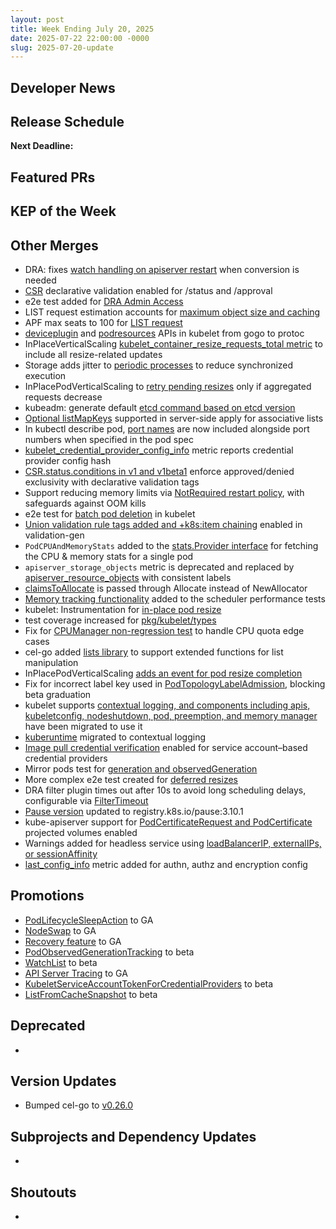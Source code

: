 ```yaml
---
layout: post
title: Week Ending July 20, 2025
date: 2025-07-22 22:00:00 -0000
slug: 2025-07-20-update
---
```


## Developer News


## Release Schedule

**Next Deadline:**


## Featured PRs


## KEP of the Week


## Other Merges

* DRA: fixes [watch handling on apiserver restart](https://github.com/kubernetes/kubernetes/pull/133076) when conversion is needed
* [CSR](https://github.com/kubernetes/kubernetes/pull/133068) declarative validation enabled for /status and /approval
* e2e test added for [DRA Admin Access](https://github.com/kubernetes/kubernetes/pull/133070)
* LIST request estimation accounts for [maximum object size and caching](https://github.com/kubernetes/kubernetes/pull/133061)
* APF max seats to 100 for [LIST request](https://github.com/kubernetes/kubernetes/pull/133034) 
* [deviceplugin](https://github.com/kubernetes/kubernetes/pull/133028) and [podresources](https://github.com/kubernetes/kubernetes/pull/133027) APIs in kubelet from gogo to protoc
* InPlaceVerticalScaling [kubelet_container_resize_requests_total metric](https://github.com/kubernetes/kubernetes/pull/133060) to include all resize-related updates
* Storage adds jitter to [periodic processes](https://github.com/kubernetes/kubernetes/pull/133053) to reduce synchronized execution
* InPlacePodVerticalScaling to [retry pending resizes](https://github.com/kubernetes/kubernetes/pull/133045) only if aggregated requests decrease
* kubeadm: generate default [etcd command based on etcd version](https://github.com/kubernetes/kubernetes/pull/133023)
* [Optional listMapKeys](https://github.com/kubernetes/kubernetes/pull/133020) supported in server-side apply for associative lists
* In kubectl describe pod, [port names](https://github.com/kubernetes/kubernetes/pull/133018) are now included alongside port numbers when specified in the pod spec
* [kubelet_credential_provider_config_info](https://github.com/kubernetes/kubernetes/pull/133016) metric reports credential provider config hash
* [CSR.status.conditions in v1 and v1beta1](https://github.com/kubernetes/kubernetes/pull/133013) enforce approved/denied exclusivity with declarative validation tags
* Support reducing memory limits via [NotRequired restart policy](https://github.com/kubernetes/kubernetes/pull/133012), with safeguards against OOM kills
* e2e test for [batch pod deletion](https://github.com/kubernetes/kubernetes/pull/132980) in kubelet
* [Union validation rule tags added and +k8s:item chaining](https://github.com/kubernetes/kubernetes/pull/133008) enabled in validation-gen
* `PodCPUAndMemoryStats` added to the [stats.Provider interface](https://github.com/kubernetes/kubernetes/pull/132973) for fetching the CPU & memory stats for a single pod
* `apiserver_storage_objects` metric is deprecated and replaced by [apiserver_resource_objects](https://github.com/kubernetes/kubernetes/pull/132965) with consistent labels
* [claimsToAllocate](https://github.com/kubernetes/kubernetes/pull/132976) is passed through Allocate instead of NewAllocator
* [Memory tracking functionality](https://github.com/kubernetes/kubernetes/pull/132910) added to the scheduler performance tests
* kubelet: Instrumentation for [in-place pod resize](https://github.com/kubernetes/kubernetes/pull/132903)
* test coverage increased for [pkg/kubelet/types](https://github.com/kubernetes/kubernetes/pull/132847)
* Fix for [CPUManager non-regression test](https://github.com/kubernetes/kubernetes/pull/132811) to handle CPU quota edge cases
* cel-go added [lists library](https://github.com/kubernetes/kubernetes/pull/131700) to support extended functions for list manipulation
* InPlacePodVerticalScaling [adds an event for pod resize completion](https://github.com/kubernetes/kubernetes/pull/130387) 
* Fix for incorrect label key used in [PodTopologyLabelAdmission](https://github.com/kubernetes/kubernetes/pull/132462), blocking beta graduation
* kubelet supports [contextual logging, and components including apis, kubeletconfig, nodeshutdown, pod, preemption, and memory manager](https://github.com/kubernetes/kubernetes/pulls?q=is%3Apr+merged%3A%3E2025-07-16++label%3Aarea%2Flogging+) have been migrated to use it
* [kuberuntime](https://github.com/kubernetes/kubernetes/pull/132427) migrated to contextual logging
* [Image pull credential verification](https://github.com/kubernetes/kubernetes/pull/132771) enabled for service account–based credential providers
* Mirror pods test for [generation and observedGeneration](https://github.com/kubernetes/kubernetes/pull/132198)
* More complex e2e test created for [deferred resizes](https://github.com/kubernetes/kubernetes/pull/132152)
* DRA filter plugin times out after 10s to avoid long scheduling delays, configurable via [FilterTimeout](https://github.com/kubernetes/kubernetes/pull/132033)
* [Pause version](https://github.com/kubernetes/kubernetes/pull/130713) updated to registry.k8s.io/pause:3.10.1
* kube-apiserver support for [PodCertificateRequest and PodCertificate](https://github.com/kubernetes/kubernetes/pull/128010) projected volumes enabled
* Warnings added for headless service using [loadBalancerIP, externalIPs, or sessionAffinity](https://github.com/kubernetes/kubernetes/pull/132214)
* [last_config_info](https://github.com/kubernetes/kubernetes/pull/132299) metric added for authn, authz and encryption config

## Promotions

* [PodLifecycleSleepAction](https://github.com/kubernetes/kubernetes/pull/132595) to GA
* [NodeSwap](https://github.com/kubernetes/kubernetes/pull/132651) to GA
* [Recovery feature](https://github.com/kubernetes/kubernetes/pull/132662) to GA
* [PodObservedGenerationTracking](https://github.com/kubernetes/kubernetes/pull/132912) to beta
* [WatchList](https://github.com/kubernetes/kubernetes/pull/132704) to beta
* [API Server Tracing](https://github.com/kubernetes/kubernetes/pull/132340) to GA
* [KubeletServiceAccountTokenForCredentialProviders](https://github.com/kubernetes/kubernetes/pull/133017) to beta 
* [ListFromCacheSnapshot](https://github.com/kubernetes/kubernetes/pull/132901) to beta

## Deprecated

*

## Version Updates

* Bumped cel-go to [v0.26.0](https://github.com/kubernetes/kubernetes/pull/133010)

## Subprojects and Dependency Updates

*

## Shoutouts

*
